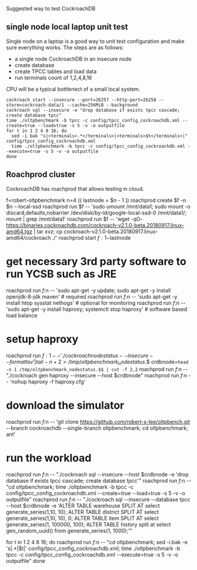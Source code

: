 Suggested way to test CockroachDB 

## single node local laptop unit test

Single node on a laptop is a good way to unit test configuration and make sure everything works.  The steps are as follows:

- a single node CockroachDB in an insecure node
- create database
- create TPCC tables and load data
- run terminals count of 1,2,4,8,16

CPU will be a typical bottlenect of a small local system.

```
cockroach start --insecure --port=26257 --http-port=26258 --store=cockroach-data/1 --cache=256MiB --background
cockroach sql --insecure -e "drop database if exists tpcc cascade; create database tpcc"
time ./oltpbenchmark -b tpcc -c config/tpcc_config_cockroachdb.xml --create=true --load=true -s 5 -v -o outputfile
for t in 1 2 4 8 16; do
  sed -i bak "s|<terminals>.*</terminals>|<terminals>$t</terminals>|" config/tpcc_config_cockroachdb.xml
  time ./oltpbenchmark -b tpcc -c config/tpcc_config_cockroachdb.xml --execute=true -s 5 -v -o outputfile
done
```

## Roachprod cluster

CockroachDB has roachprod that allows testing in cloud.  


f=robert-oltpbenchmark
n=4
(( lastnode = $n - 1 ))
roachprod create $f -n $n --local-ssd
roachprod run $f -- 'sudo umount /mnt/data1; sudo mount -o discard,defaults,nobarrier /dev/disk/by-id/google-local-ssd-0 /mnt/data1/; mount | grep /mnt/data1'
roachprod run $f -- 'wget -qO- https://binaries.cockroachdb.com/cockroach-v2.1.0-beta.20180917.linux-amd64.tgz | tar  xvz; cp cockroach-v2.1.0-beta.20180917.linux-amd64/cockroach ./'
roachprod start $f:1-$lastnode

# get necessary 3rd party software to run YCSB such as JRE
roachprod run $f:$n -- 'sudo apt-get -y update; sudo apt-get -y install openjdk-8-jdk maven'  # required
roachprod run $f:$n -- 'sudo apt-get -y install htop sysstat nethogs'                   # optional for monitoring
roachprod run $f:$n -- 'sudo apt-get -y install haproxy;  systemctl stop haproxy'       # software based load balance

# setup haproxy
roachprod run $f:1 -- './cockroach node status --insecure --format tsv' | tail -n +2 > /tmp/oltpbenchmark_nodestatus.$$
crdbnode=`head -n 1 /tmp/oltpbenchmark_nodestatus.$$ | cut -f 2,2`
roachprod run $f:$n -- "./cockroach gen haproxy --insecure --host $crdbnode"
roachprod run $f:$n -- 'nohup haproxy -f haproxy.cfg'

# download the simulator
roachprod run $f:$n -- 'git clone https://github.com/robert-s-lee/oltpbench.git --branch cockroachdb --single-branch oltpbenchmark; cd oltpbenchmark; ant'

# run the workload
roachprod run $f:$n -- "./cockroach sql --insecure --host $crdbnode -e 'drop database if exists tpcc cascade; create database tpcc'"
roachprod run $f:$n -- "cd oltpbenchmark; time ./oltpbenchmark -b tpcc -c config/tpcc_config_cockroachdb.xml --create=true --load=true -s 5 -v -o outputfile"
roachprod run $f:$n -- "./cockroach sql --insecure --database tpcc --host $crdbnode -e 'ALTER TABLE warehouse SPLIT AT select generate_series(1,10, 10); ALTER TABLE district SPLIT AT select generate_series(1,10, 10), 0; ALTER TABLE item SPLIT AT select generate_series(1, 100000, 100); ALTER TABLE history split at select gen_random_uuid() from generate_series(1, 1000);'"

for t in 1 2 4 8 16; do 
roachprod run $f:$n -- "cd oltpbenchmark; sed -i.bak -e 's|<terminals>.*</terminals>|<terminals>$t</terminals>|' config/tpcc_config_cockroachdb.xml; time ./oltpbenchmark -b tpcc -c config/tpcc_config_cockroachdb.xml --execute=true -s 5 -v -o outputfile"
done



